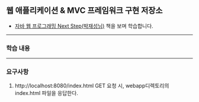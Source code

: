 ## 웹 애플리케이션 & MVC 프레임워크 구현 저장소

- [자바 웹 프로그래밍 Next Step(박재성님)](https://product.kyobobook.co.kr/detail/S000001624682) 책을 보며 학습합니다.

---
### 학습 내용


---
### 요구사항
1. http://localhost:8080/index.html GET 요청 시, webapp디렉토리의 index.html 파일을 응답한다.